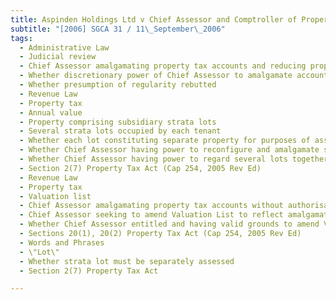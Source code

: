 ```yaml
---
title: Aspinden Holdings Ltd v Chief Assessor and Comptroller of Property Tax 
subtitle: "[2006] SGCA 31 / 11\_September\_2006"
tags:
  - Administrative Law
  - Judicial review
  - Chief Assessor amalgamating property tax accounts and reducing property tax rebates
  - Whether discretionary power of Chief Assessor to amalgamate accounts exercised unreasonably or improperly
  - Whether presumption of regularity rebutted
  - Revenue Law
  - Property tax
  - Annual value
  - Property comprising subsidiary strata lots
  - Several strata lots occupied by each tenant
  - Whether each lot constituting separate property for purposes of assessing annual value
  - Whether Chief Assessor having power to reconfigure and amalgamate several strata lots into one property tax account
  - Whether Chief Assessor having power to regard several lots together and assess annual value as whole
  - Section 2(7) Property Tax Act (Cap 254, 2005 Rev Ed)
  - Revenue Law
  - Property tax
  - Valuation list
  - Chief Assessor amalgamating property tax accounts without authorisation from owner thereby reducing property tax rebates
  - Chief Assessor seeking to amend Valuation List to reflect amalgamation of property tax accounts
  - Whether Chief Assessor entitled and having valid grounds to amend Valuation List
  - Sections 20(1), 20(2) Property Tax Act (Cap 254, 2005 Rev Ed)
  - Words and Phrases
  - \"Lot\"
  - Whether strata lot must be separately assessed
  - Section 2(7) Property Tax Act

---
```


